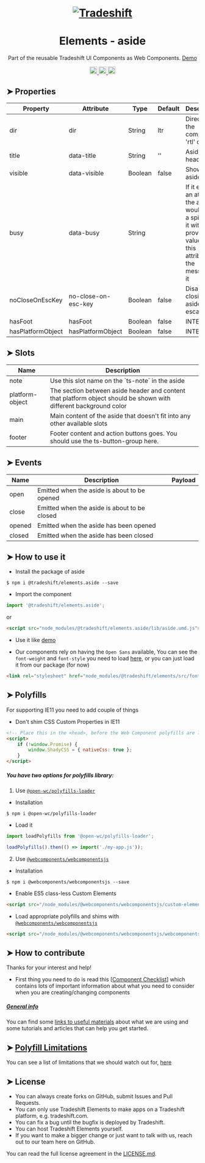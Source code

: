 <h1 align="center">
    <a href="https://tradeshift.com/">
      <img alt="Tradeshift" src="https://tradeshift.com/wp-content/themes/Tradeshift/img/brand/logo-black.png"/>
    </a>
</h1>

<h1 align="center">Elements - aside</h1>

<p align="center">
  Part of the reusable Tradeshift UI Components as Web Components.
    <a href="https://tradeshift.github.io/elements/?path=/story/ts-aside--default">
      Demo
    </a>
</p>

<p align="center">
    <a href="https://www.npmjs.com/package/@tradeshift/elements.aside">
      <img alt="NPM Version" src="https://badgen.net/npm/v/@tradeshift/elements.aside" height="20"/>
    </a>
    <a href="https://npmcharts.com/compare/@tradeshift/elements.aside?minimal=true">
		  <img alt="Downloads per month" src="https://badgen.net/npm/dm/@tradeshift/elements.aside" height="20"/>
		</a>
		<a href="https://www.npmjs.com/browse/depended/@tradeshift/elements.aside">
		  <img alt="Dependent packages" src="https://badgen.net/npm/dependents/@tradeshift/elements.aside" height="20"/>
		</a>
</p>

<style>
  table {
        width:100%;
  }
</style>

## ➤ Properties

| Property          | Attribute           | Type    | Default | Description                                                                                                                      |
| ----------------- | ------------------- | ------- | ------- | -------------------------------------------------------------------------------------------------------------------------------- |
| dir               | dir                 | String  | ltr     | Direction of the component 'rtl' or 'ltr'                                                                                        |
| title             | data-title          | String  | ''      | Aside header title                                                                                                               |
| visible           | data-visible        | Boolean | false   | Show/hide aside                                                                                                                  |
| busy              | data-busy           | String  |         | If it exist as an attribute, the aside would show a spinner in it with the provided value of this attribute as the message of it |
| noCloseOnEscKey   | no-close-on-esc-key | Boolean | false   | Disable closing the aside with escape key                                                                                        |
| hasFoot           | hasFoot             | Boolean | false   | INTERNAL                                                                                                                         |
| hasPlatformObject | hasPlatformObject   | Boolean | false   | INTERNAL                                                                                                                         |

## ➤ Slots

| Name            | Description                                                                                                       |
| --------------- | ----------------------------------------------------------------------------------------------------------------- |
| note            | Use this slot name on the \`ts-note\` in the aside                                                                |
| platform-object | The section between aside header and content that platform object should be shown with different background color |
| main            | Main content of the aside that doesn't fit into any other available slots                                         |
| footer          | Footer content and action buttons goes. You should use the ts-button-group here.                                  |

## ➤ Events

| Name   | Description                                  | Payload |
| ------ | -------------------------------------------- | ------- |
| open   | Emitted when the aside is about to be opened |         |
| close  | Emitted when the aside is about to be closed |         |
| opened | Emitted when the aside has been opened       |         |
| closed | Emitted when the aside has been closed       |         |

## ➤ How to use it

- Install the package of aside

```shell
$ npm i @tradeshift/elements.aside --save
```

- Import the component

```js
import '@tradeshift/elements.aside';
```

or

```html
<script src="node_modules/@tradeshift/elements.aside/lib/aside.umd.js"></script>
```

- Use it like [demo]("https://tradeshift.github.io/elements/?path=/story/ts-aside--default")

- Our components rely on having the `Open Sans` available, You can see the `font-weight` and `font-style` you need to load [here](https://github.com/Tradeshift/elements/blob/master/packages/core/src/fonts.css), or you can just load it from our package (for now)

```html
<link rel="stylesheet" href="node_modules/@tradeshift/elements/src/fonts.css" />
```

## ➤ Polyfills

For supporting IE11 you need to add couple of things

- Don't shim CSS Custom Properties in IE11

```html
<!-- Place this in the <head>, before the Web Component polyfills are loaded -->
<script>
	if (!window.Promise) {
		window.ShadyCSS = { nativeCss: true };
	}
</script>
```

##### You have two options for polyfills library:

1. Use [`@open-wc/polyfills-loader`](https://github.com/open-wc/open-wc/tree/master/packages/polyfills-loader)

- Installation

```shell
$ npm i @open-wc/polyfills-loader
```

- Load it

```js
import loadPolyfills from '@open-wc/polyfills-loader';

loadPolyfills().then(() => import('./my-app.js'));
```

2. Use [`@webcomponents/webcomponentsjs`](https://github.com/webcomponents/polyfills/tree/master/packages/webcomponentsjs)

- Installation

```hell
$ npm i @webcomponents/webcomponentsjs --save
```

- Enable ES5 class-less Custom Elements

```html
<script src="/node_modules/@webcomponents/webcomponentsjs/custom-elements-es5-adapter.js"></script>
```

- Load appropriate polyfills and shims with [`@webcomponents/webcomponentsjs`](https://github.com/webcomponents/webcomponentsjs)

```html
<script src="/node_modules/@webcomponents/webcomponentsjs/webcomponents-loader.js" defer></script>
```

## ➤ How to contribute

Thanks for your interest and help!

- First thing you need to do is read this [[Component Checklist](https://github.com/Tradeshift/elements/wiki/Component-checklist)] which contains lots of important information about what you need to consider when you are creating/changing components

##### [General info](https://github.com/Tradeshift/elements/wiki/Useful-materials-starter)

You can find some [links to useful materials](https://github.com/Tradeshift/elements/wiki/Useful-materials-starter) about what we are using and some tutorials and articles that can help you get started.

## ➤ [Polyfill Limitations](https://github.com/Tradeshift/elements/wiki/Polyfill-Limitations)

You can see a list of limitations that we should watch out for, [here](https://github.com/Tradeshift/elements/wiki/Polyfill-Limitations)

## ➤ License

- You can always create forks on GitHub, submit Issues and Pull Requests.
- You can only use Tradeshift Elements to make apps on a Tradeshift platform, e.g. tradeshift.com.
- You can fix a bug until the bugfix is deployed by Tradeshift.
- You can host Tradeshift Elements yourself.
- If you want to make a bigger change or just want to talk with us, reach out to our team here on GitHub.

You can read the full license agreement in the [LICENSE.md](https://github.com/Tradeshift/elements/blob/master/LICENSE.md).
